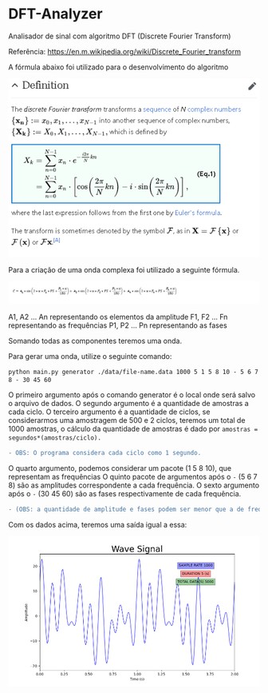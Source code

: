 # DFT-Analyzer
Analisador de sinal com algoritmo DFT (Discrete Fourier Transform)

Referência: https://en.m.wikipedia.org/wiki/Discrete_Fourier_transform

A fórmula abaixo foi utilizado para o desenvolvimento do algoritmo

![Fórmula DFT](https://github.com/AchcarLucas/DFT-Analyzer/blob/master/img/formula.png?raw=true)

Para a criação de uma onda complexa foi utilizado a seguinte fórmula.

![Fórmula Sum Sin](https://github.com/AchcarLucas/DFT-Analyzer/blob/master/img/sum_sin.png?raw=true)

A1, A2 ... An representando os elementos da amplitude
F1, F2 ... Fn representando as frequências
P1, P2 ... Pn representando as fases

Somando todas as componentes teremos uma onda.

Para gerar uma onda, utilize o seguinte comando:

```
python main.py generator ./data/file-name.data 1000 5 1 5 8 10 - 5 6 7 8 - 30 45 60
```

O primeiro argumento após o comando generator é o local onde será salvo o arquivo de dados. 
O segundo argumento é a quantidade de amostras a cada ciclo.
O terceiro argumento é a quantidade de ciclos, se considerarmos uma amostragem de 500 e 2 ciclos, teremos um total de 1000 amostras, o cálculo da quantidade
de amostras é dado por `amostras = segundos*(amostras/ciclo).`

```diff
- OBS: O programa considera cada ciclo como 1 segundo.
```

O quarto argumento, podemos considerar um pacote (1 5 8 10), que representam as frequências
O quinto pacote de argumentos após o `-` (5 6 7 8) são as amplitudes correspondente a cada frequência.
O sexto argumento após o `-` (30 45 60) são as fases respectivamente de cada frequência.

```diff
- (OBS: a quantidade de amplitude e fases podem ser menor que a de frequência porém, as frequências que não possuir uma amplitude ou fase especifica terão como padrão: 1 de amplitude e 0º de fase.)
```

Com os dados acima, teremos uma saída igual a essa:

![WaveSignal](https://github.com/AchcarLucas/DFT-Analyzer/blob/master/img/WaveSignal.png?raw=true)
